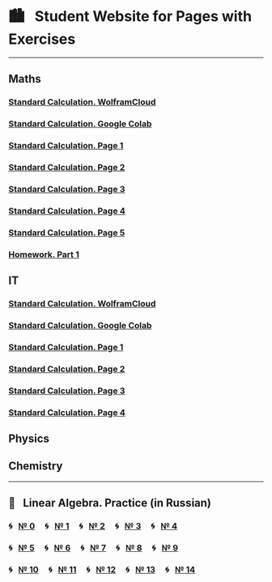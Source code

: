 # &#x1F3D9; &nbsp; Student Website for Pages with Exercises

---

## Maths
### [Standard Calculation. WolframCloud](https://studentwebsite2019.github.io/mathTF1319W.html)
### [Standard Calculation. Google Colab](https://colab.research.google.com/drive/1MT0iq9l_Hzeh6FTbicvLuVdvNbV6J82p)
### [Standard Calculation. Page 1](https://studentwebsite2019.github.io/mathTF1319_01.html)
### [Standard Calculation. Page 2](https://studentwebsite2019.github.io/mathTF1319_02.html)
### [Standard Calculation. Page 3](https://studentwebsite2019.github.io/mathTF1319_03.html)
### [Standard Calculation. Page 4](https://studentwebsite2019.github.io/mathTF1319_04.html)
### [Standard Calculation. Page 5](https://studentwebsite2019.github.io/mathTF1319_05.html)
### [Homework. Part 1](https://studentwebsite2019.github.io/mathTF1319_hw01.html)
## IT
### [Standard Calculation. WolframCloud](https://studentwebsite2019.github.io/itTF1319W.html)
### [Standard Calculation. Google Colab](https://colab.research.google.com/drive/1c1iJqa66AdXCwUru2aRfbAg4j-CGLVRe)
### [Standard Calculation. Page 1](https://studentwebsite2019.github.io/itTF1319_01.html)
### [Standard Calculation. Page 2](https://studentwebsite2019.github.io/itTF1319_02.html)
### [Standard Calculation. Page 3](https://studentwebsite2019.github.io/itTF1319_03.html)
### [Standard Calculation. Page 4](https://studentwebsite2019.github.io/itTF1319_04.html)
## Physics

## Chemistry

---

## &#x1F4D1; &nbsp; Linear Algebra. Practice (in Russian)
### &#x1F300; &nbsp; [№ 0](https://olgabelitskaya.github.io/linear_algebra_practice/work0.html) &nbsp; &nbsp; &#x1F300; &nbsp; [№ 1](https://olgabelitskaya.github.io/linear_algebra_practice/work1.html) &nbsp; &nbsp; &#x1F300; &nbsp; [№ 2](https://olgabelitskaya.github.io/linear_algebra_practice/work2.html) &nbsp; &nbsp; &#x1F300; &nbsp; [№ 3](https://olgabelitskaya.github.io/linear_algebra_practice/work3.html) &nbsp; &nbsp; &#x1F300; &nbsp; [№ 4](https://olgabelitskaya.github.io/linear_algebra_practice/work4.html)
### &#x1F300; &nbsp; [№ 5](https://olgabelitskaya.github.io/linear_algebra_practice/work5.html) &nbsp; &nbsp; &#x1F300; &nbsp; [№ 6](https://olgabelitskaya.github.io/linear_algebra_practice/work6.html) &nbsp; &nbsp; &#x1F300; &nbsp; [№ 7](https://olgabelitskaya.github.io/linear_algebra_practice/work7.html) &nbsp; &nbsp; &#x1F300; &nbsp; [№ 8](https://olgabelitskaya.github.io/linear_algebra_practice/work8.html) &nbsp; &nbsp; &#x1F300; &nbsp; [№ 9](https://olgabelitskaya.github.io/linear_algebra_practice/work9.html) 
### &#x1F300; &nbsp; [№ 10](https://olgabelitskaya.github.io/linear_algebra_practice/work10.html) &nbsp; &nbsp; &#x1F300; &nbsp; [№ 11](https://olgabelitskaya.github.io/linear_algebra_practice/work11.html) &nbsp; &nbsp; &#x1F300; &nbsp; [№ 12](https://olgabelitskaya.github.io/linear_algebra_practice/work12.html) &nbsp; &nbsp; &#x1F300; &nbsp; [№ 13](https://olgabelitskaya.github.io/linear_algebra_practice/work13.html) &nbsp; &nbsp; &#x1F300; &nbsp; [№ 14](https://olgabelitskaya.github.io/linear_algebra_practice/work14.html) 
